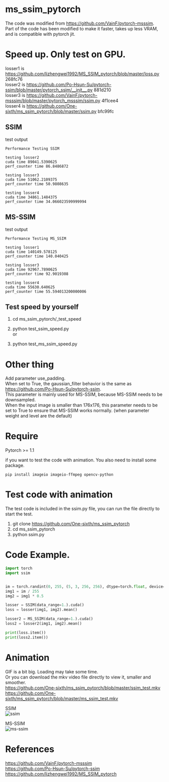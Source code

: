 # ms_ssim_pytorch

The code was modified from https://github.com/VainF/pytorch-msssim.  
Part of the code has been modified to make it faster, takes up less VRAM, and is compatible with pytorch jit.  

# Speed up. Only test on GPU.
losser1 is https://github.com/lizhengwei1992/MS_SSIM_pytorch/blob/master/loss.py 268fc76  
losser2 is https://github.com/Po-Hsun-Su/pytorch-ssim/blob/master/pytorch_ssim/__init__.py 881d210  
losser3 is https://github.com/VainF/pytorch-msssim/blob/master/pytorch_msssim/ssim.py 4f1cee4  
losser4 is https://github.com/One-sixth/ms_ssim_pytorch/blob/master/ssim.py bfc99fc  

## SSIM
test output  
```
Performance Testing SSIM

testing losser2
cuda time 89041.5390625
perf_counter time 86.8486872

testing losser3
cuda time 51062.2109375
perf_counter time 50.9808635

testing losser4
cuda time 34861.1484375
perf_counter time 34.066023599999994

```

## MS-SSIM
test output  
```
Performance Testing MS_SSIM

testing losser1
cuda time 140149.578125
perf_counter time 140.040425

testing losser3
cuda time 92967.7890625
perf_counter time 92.9019308

testing losser4
cuda time 55630.640625
perf_counter time 55.594013200000006

```

## Test speed by yourself
1. cd ms_ssim_pytorch/_test_speed  

2. python test_ssim_speed.py  
or  
2. python test_ms_ssim_speed.py  

# Other thing
Add parameter use_padding.  
When set to True, the gaussian_filter behavior is the same as https://github.com/Po-Hsun-Su/pytorch-ssim.  
This parameter is mainly used for MS-SSIM, because MS-SSIM needs to be downsampled.  
When the input image is smaller than 176x176, this parameter needs to be set to True to ensure that MS-SSIM works normally. (when parameter weight and level are the default)  

# Require
Pytorch >= 1.1  

if you want to test the code with animation. You also need to install some package.  
```
pip install imageio imageio-ffmpeg opencv-python
```

# Test code with animation
The test code is included in the ssim.py file, you can run the file directly to start the test.  

1. git clone https://github.com/One-sixth/ms_ssim_pytorch  
2. cd ms_ssim_pytorch  
3. python ssim.py  

# Code Example.
```python
import torch
import ssim


im = torch.randint(0, 255, (5, 3, 256, 256), dtype=torch.float, device='cuda')
img1 = im / 255
img2 = img1 * 0.5

losser = SSIM(data_range=1.).cuda()
loss = losser(img1, img2).mean()

losser2 = MS_SSIM(data_range=1.).cuda()
loss2 = losser2(img1, img2).mean()

print(loss.item())
print(loss2.item())
```

# Animation
GIF is a bit big. Loading may take some time.  
Or you can download the mkv video file directly to view it, smaller and smoother.  
https://github.com/One-sixth/ms_ssim_pytorch/blob/master/ssim_test.mkv  
https://github.com/One-sixth/ms_ssim_pytorch/blob/master/ms_ssim_test.mkv  

SSIM  
![ssim](https://github.com/One-sixth/ms_ssim_pytorch/blob/master/ssim_test.gif)

MS-SSIM  
![ms-ssim](https://github.com/One-sixth/ms_ssim_pytorch/blob/master/ms_ssim_test.gif)

# References
https://github.com/VainF/pytorch-msssim  
https://github.com/Po-Hsun-Su/pytorch-ssim  
https://github.com/lizhengwei1992/MS_SSIM_pytorch  
